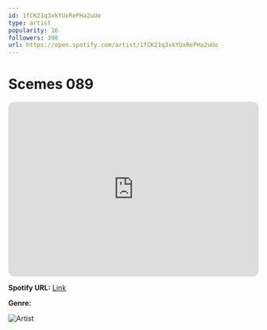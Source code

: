 ```yaml
---
id: 1fCK21q3xkYUxRePHa2uUo
type: artist
popularity: 16
followers: 398
url: https://open.spotify.com/artist/1fCK21q3xkYUxRePHa2uUo
---
```

# Scemes 089

<iframe style="border-radius:12px" src="https://open.spotify.com/embed/artist/1fCK21q3xkYUxRePHa2uUo" width="100%" height="352" frameBorder="0" allowfullscreen="" allow="autoplay; clipboard-write; encrypted-media; fullscreen; picture-in-picture" loading="lazy"></iframe>

**Spotify URL:** [Link](https://open.spotify.com/artist/1fCK21q3xkYUxRePHa2uUo)

**Genre:** 

![Artist](https://i.scdn.co/image/ab67616d0000b2732f2613235f6fc3fa8153fca0)
